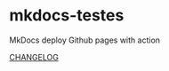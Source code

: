 # mkdocs-testes
MkDocs deploy Github pages with action

[CHANGELOG](https://github.com/rodrigocananea/mkdocs-testes/blob/main/CHANGELOG.md)